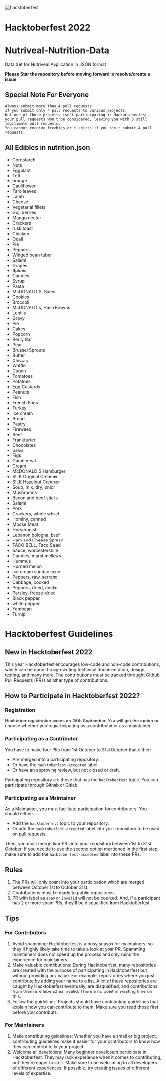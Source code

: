 ![hacktoberfest](https://user-images.githubusercontent.com/33421514/194101581-2bb14f15-598d-493b-b994-f35f1619d46b.png)
# Hacktoberfest 2022
# Nutriveal-Nutrition-Data

Data Set for Nutriveal Application in JSON format

**Please Star the repository before moving forward to resolve/create a issue**

## Special Note For Everyone

```
Always submit more than 4 pull requests.
If you submit only 4 pull requests to various projects,
but one of those projects isn't participating in Hackoctoberfest,
your pull requests won't be considered, leaving you with 3 still legitimate pull requests.
You cannot receive freebies or t-shirts if you don't submit 4 pull requests.
```

## All Edibles in nutrition.json

- Cornstarch
- Nuts
- Eggplant
- Teff
- orange
- Cauliflower
- Taro leaves
- Lamb
- Cheese
- Vegetarial fillets
- Goji berries
- Mango nectar
- Crackers
- rusk toast
- Chicken
- Quail
- Pie
- Peppers
- Winged bean tuber
- Salami
- Grapes
- Spices
- Candies
- Syrup
- Pasta
- McDONALD'S, Sides
- Cookies
- Broccoli
- McDONALD's, Hash Browns
- Lentils
- Gravy
- Pie
- Cakes
- Popcorn
- Berry Bar
- Pear
- Brussel Sprouts
- Butter
- Chicory
- Waffle
- Durain
- Tomatoes
- Potatoes
- Egg Custards
- Peanuts
- Fish
- French Fries
- Turkey
- Ice cream
- Bread
- Pastry
- Fireweed
- Beef
- Frankfurter
- Chocolates
- Salsa
- Figs
- Game meat
- Cream
- McDONALD'S Hamburger
- SILK Original Creamer
- SILK Hazelnut Creamer
- Soup, mix, dry, onion
- Mushrooms
- Bacon and beef sticks
- Salami
- Pork
- Crackers, whole wheet
- Hominy, canned
- Moose Meat
- Horseradish
- Lebanon bologna, beef
- Ham and Cheese Spread
- TACO BELL, Taco Salad
- Sauce, worcestershire
- Candies, marshmellows
- Hummus
- Horned melon
- Ice cream sundae cone
- Peppers, raw, serrano
- Cabbage, cooked
- Peppers, dried, ancho
- Parsley, freeze-dried
- Black pepper
- white pepper
- Yambean
- Turnip

# Hacktoberfest Guidelines

## New in Hacktoberfest 2022

This year Hacktoberfest encourages low-code and non-code contributions, which can be done through writing techincal documentation, design, testing, and [many more](https://hacktoberfest.com/about/#low-or-non-code). The contributions must be tracked throught Github Pull Requests (PRs) as other type of contributions.

## How to Participate in Hacktoberfest 2022?

### Registration

Hacktober registration opens on 26th September. You will get the option to choose whether you're participating as a contributor or as a maintainer.

### Participating as a Contributor

You have to make four PRs from 1st October to 31st October that either:
* Are merged into a participating repository.
* Or have the `hacktoberfest-accepted` label.
* Or have an approving review, but not closed or draft.

Partcipating repository are those that has the `hacktoberfest` topic.
You can participate through Github or Gitlab.

### Participating as a Maintainer

As a Maintainer, you must facilitate participation for contributors. You should either:
* Add the `hacktoberfest` topic to your repository.
* Or add the `hacktoberfest-accepted` label into your repository to be used on pull requests.

Then, you must merge four PRs into your repository between 1st to 31st October. If you decide to use the second option mentioned in the first step, make sure to add the `hacktoberfest-accepted` label into these PRs.

## Rules

1. The PRs will only count into your participation which are merged between October 1st to October 31st.
2. Contributions must be made to public repositories.
3. PR with label as `spam` or `invalid` will not be counted. And, if a participant has 2 or more spam PRs, they'll be disqualified from Hacktoberfest.

## Tips

### For Contributors

1. Avoid spamming: Hacktoberfest is a busy season for maintainers, so they'll highly likely take time to take a look at your PR. Spamming maintainers does not speed up the process and only ruins the experience for maintainers.
2. Make valuable contributions: During Hacktoberfest, many repositories are created with the purpose of participating in Hacktoberfest but without providing any value. For example, repositories where you just contribute by adding your name to a list. A lot of these repositories are caught by Hacktoberfest eventually, are disqualified, and contributions from them are labeled as invalid. There's no point in wasting time on this.
3. Follow the guidelines: Projects should have contributing guidelines that explain how you can contribute to them. Make sure you read those first before you contribute.

### For Maintainers

1. Make contributing guidelines: Whether you have a small or big project, contributing guidelines make it easier for your contributors to know how they can contribute to your project.
2. Welcome all developers: Many beginner developers participate in Hacktoberfest. They may lack experience when it comes to contributing, but they're eager to do it. Make sure to be welcoming to all developers of different experiences. If possible, try creating issues of different levels of expertise.
